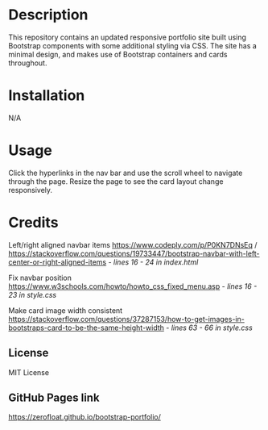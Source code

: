 # Description

This repository contains an updated responsive portfolio site built using Bootstrap components with some additional styling via CSS. The site has a minimal design, and makes use of Bootstrap containers and cards throughout.

# Installation

N/A

# Usage

Click the hyperlinks in the nav bar and use the scroll wheel to navigate through the page. Resize the page to see the card layout change responsively.

# Credits

Left/right aligned navbar items https://www.codeply.com/p/P0KN7DNsEq / https://stackoverflow.com/questions/19733447/bootstrap-navbar-with-left-center-or-right-aligned-items - *lines 16 - 24 in index.html*

Fix navbar position https://www.w3schools.com/howto/howto_css_fixed_menu.asp - *lines 16 - 23 in style.css*

Make card image width consistent https://stackoverflow.com/questions/37287153/how-to-get-images-in-bootstraps-card-to-be-the-same-height-width - *lines 63 - 66 in style.css*

## License

MIT License

## GitHub Pages link

https://zerofloat.github.io/bootstrap-portfolio/


  
